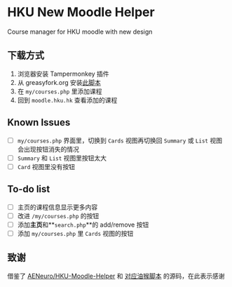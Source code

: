 # HKU New Moodle Helper
Course manager for HKU moodle with new design

## 下载方式

1. 浏览器安装 Tampermonkey 插件
2. 从 greasyfork.org 安装[此脚本](https://greasyfork.org/en/scripts/505210-hku-new-moodle-helper)
3. 在 `my/courses.php` 里添加课程
4. 回到 `moodle.hku.hk` 查看添加的课程

## Known Issues

- [ ] `my/courses.php` 界面里，切换到 `Cards` 视图再切换回 `Summary` 或 `List` 视图会出现按钮消失的情况
- [ ] `Summary` 和 `List` 视图里按钮太大
- [ ] `Card` 视图里没有按钮

## To-do list

- [ ] 主页的课程信息显示更多内容
- [ ] 改进 `/my/courses.php` 的按钮
- [ ] 添加**主页**和**`search.php`**的 add/remove 按钮
- [ ] 添加 `my/courses.php` 里 `Cards` 视图的按钮

## 致谢

借鉴了 [AENeuro/HKU-Moodle-Helper](https://github.com/AENeuro/HKU-Moodle-Helper) 和 [对应油猴脚本](https://greasyfork.org/en/scripts/431982-hku-moodle-helper/code) 的源码，在此表示感谢